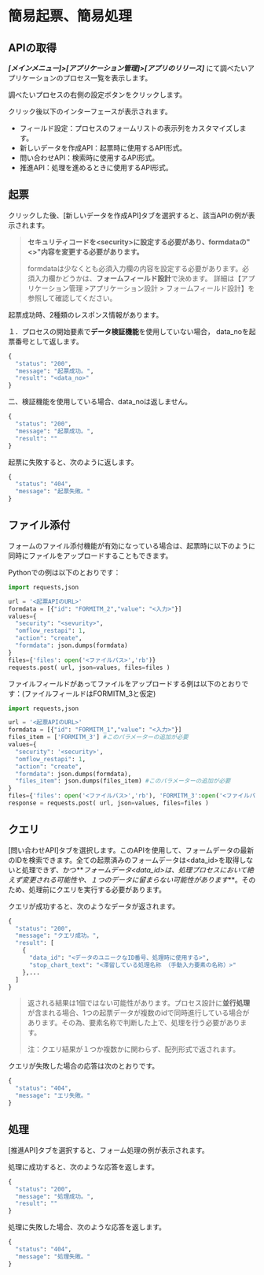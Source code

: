
# 簡易起票、簡易処理

## APIの取得

_**[メインメニュー]>[アプリケーション管理]>[アプリのリリース]**_ にて調べたいアプリケーションのプロセス一覧を表示します。

調べたいプロセスの右側の設定ボタンをクリックします。

クリック後以下のインターフェースが表示されます。

* フィールド設定：プロセスのフォームリストの表示列をカスタマイズします。
* 新しいデータを作成API：起票時に使用するAPI形式。
* 問い合わせAPI：検索時に使用するAPI形式。
* 推進API：処理を進めるときに使用するAPI形式。

## 起票

クリックした後、[新しいデータを作成API]タブを選択すると、該当APIの例が表示されます。

> **セキュリティコードを\<security>に設定する必要があり、formdataの"<>"内容を変更する必要があります。**
>
> formdataは少なくとも必須入力欄の内容を設定する必要があります。必須入力欄かどうかは、**フォームフィールド設計**で決めます。 詳細は【アプリケーション管理 >アプリケーション設計 > フォームフィールド設計】を参照して確認してください。


起票成功時、2種類のレスポンス情報があります。

１．プロセスの開始要素で**データ検証機能**を使用していない場合， data_noを起票番号として返します。

```python
{
  "status": "200",
  "message": "起票成功。",
  "result": "<data_no>"
}
```

二、検証機能を使用している場合、data_noは返しません。

```python
{
  "status": "200",
  "message": "起票成功。",
  "result": ""
}
```

起票に失敗すると、次のように返します。

```python
{
  "status": "404",
  "message": "起票失敗。"
}
```

## ファイル添付

フォームのファイル添付機能が有効になっている場合は、起票時に以下のように同時にファイルをアップロードすることもできます。

Pythonでの例は以下のとおりです：

```python
import requests,json

url = '<起票APIのURL>'
formdata = [{"id": "FORMITM_2","value": "<入力>"}]
values={
  "security": "<sevurity>",
  "omflow_restapi": 1,
  "action": "create",
  "formdata": json.dumps(formdata)
}
files={'files': open('<ファイルパス>','rb')}
requests.post( url, json=values, files=files )
```

ファイルフィールドがあってファイルをアップロードする例は以下のとおりです：(ファイルフィールドはFORMITM_3と仮定)

```python
import requests,json

url = '<起票APIのURL>'
formdata = [{"id": "FORMITM_1","value": "<入力>"}]
files_item = ['FORMITM_3'] #このパラメーターの追加が必要
values={
  "security": '<security>',
  "omflow_restapi": 1,
  "action": "create",
  "formdata": json.dumps(formdata),
  "files_item": json.dumps(files_item) #このパラメーターの追加が必要
}
files={'files': open('<ファイルパス>','rb'), 'FORMITM_3':open('<ファイルパス>','rb')}
response = requests.post( url, json=values, files=files )
```

## クエリ

[問い合わせAPI]タブを選択します。このAPIを使用して、フォームデータの最新のIDを検索できます。全ての起票済みのフォームデータは\<data_id>を取得しないと処理できず、かつ**_フォームデータ<data_id>は、処理プロセスにおいて絶えず変更される可能性や、１つのデータに留まらない可能性があります_**。そのため、処理前にクエリを実行する必要があります。

クエリが成功すると、次のようなデータが返されます。 

```python
{
  "status": "200",
  "message": "クエリ成功。",
  "result": [
    {
      "data_id": "<データのユニークなID番号、処理時に使用する>",
      "stop_chart_text": "<滞留している処理名称 （手動入力要素の名称）>"
    },...
  ]
}
```

> 返される結果は1個ではない可能性があります。プロセス設計に**並行処理**が含まれる場合、1つの起票データが複数のidで同時進行している場合があります。その為、要素名称で判断した上で、処理を行う必要があります。
>
> 注：クエリ結果が１つか複数かに関わらず、配列形式で返されます。

クエリが失敗した場合の応答は次のとおりです。

```python
{
  "status": "404",
  "message": "エリ失敗。"
}
```

## 処理

[推進API]タブを選択すると、フォーム処理の例が表示されます。

処理に成功すると、次のような応答を返します。

```python
{
  "status": "200",
  "message": "処理成功。",
  "result": ""
}
```

処理に失敗した場合、次のような応答を返します。

```python
{
  "status": "404",
  "message": "処理失敗。"
}
```
